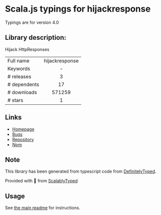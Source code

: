 
# Scala.js typings for hijackresponse

Typings are for version 4.0

## Library description:
Hijack HttpResponses

|                    |                 |
| ------------------ | :-------------: |
| Full name          | hijackresponse |
| Keywords           | - |
| # releases         | 3 |
| # dependents       | 17 |
| # downloads        | 571259 |
| # stars            | 1 |

## Links
- [Homepage](https://github.com/gustavnikolaj/hijackresponse)
- [Bugs](https://github.com/gustavnikolaj/hijackresponse/issues)
- [Repository](https://github.com/gustavnikolaj/hijackresponse)
- [Npm](https://www.npmjs.com/package/hijackresponse)
    


## Note
This library has been generated from typescript code from [DefinitelyTyped](https://definitelytyped.org).

Provided with :purple_heart: from [ScalablyTyped](https://github.com/oyvindberg/ScalablyTyped)

## Usage
See [the main readme](../../readme.md) for instructions.


